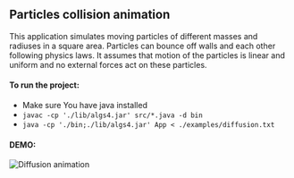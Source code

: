 ## Particles collision animation

This application simulates moving particles of different masses and radiuses in a square area. Particles can bounce off walls and each other following physics laws. It assumes that motion of the particles is linear and uniform and no external forces act on these particles.

#### To run the project:

- Make sure You have java installed
- `javac -cp './lib/algs4.jar' src/*.java -d bin`
- `java -cp './bin;./lib/algs4.jar' App < ./examples/diffusion.txt`

#### DEMO:

![Diffusion animation](https://user-images.githubusercontent.com/66621445/230899595-aaa8bb37-3b35-4dc5-9e83-8d0834f5716a.png)
